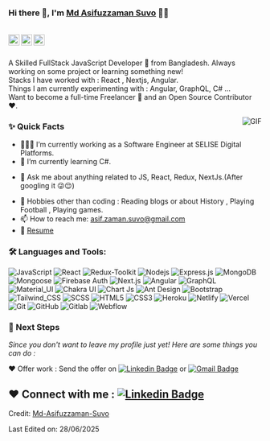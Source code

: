 ### Hi there 👋, I'm [Md Asifuzzaman Suvo](https://github.com/Asif-Zaman-Suvo/Asif-Zaman-Suvo) 👨‍💻

<br/>

<a href="https://www.linkedin.com/in/md-asifuzzaman-shuvo/">
  <img align="left" alt="Suvo's Linkedin" width="22px" src="https://cdn.jsdelivr.net/npm/simple-icons@v3/icons/linkedin.svg" />
</a>

<a href="https://x.com/AsifuzzamanSuvo">
  <img align="left" alt="Md Asifuzzaman Suvo | Twitter" width="22px" src="https://cdn.jsdelivr.net/npm/simple-icons@v3/icons/twitter.svg" />
</a>

<a href="mailto:asif.zaman.suvo@gmail.com">
  <img align="left" alt="Suvo's Email" width="22px" src="https://cdn.jsdelivr.net/npm/simple-icons@v3/icons/gmail.svg" />
</a>

<br />

<br/>

<p>
A Skilled FullStack JavaScript Developer 🚀 from Bangladesh. Always working on some project or learning something new!
<br/>
Stacks I have worked with : React , Nextjs, Angular.
<br/>  
Things I am currently experimenting with : Angular, GraphQL, C# ...
<br/>
Want to become a full-time Freelancer 💸 and an Open Source Contributor ❤️.
</p>

  <img align="right" alt="GIF" src="https://media.giphy.com/media/MC6eSuC3yypCU/giphy.gif" />
  
### ✨ Quick Facts

- 👨🏽‍💻 I’m currently working as a Software Engineer at SELISE Digital Platforms.
- 🌱 I’m currently learning C#.
<!--- 🤔 I’m looking for help for my future MERN projects.-->
- 💬 Ask me about anything related to JS, React, Redux, NextJs.(After googling it 😜😌)
<!--- ⚡️ Fun-Fact: I sleep at 6am 🙃. -->
- 🎿 Hobbies other than coding : Reading blogs or about History , Playing Football , Playing games.
- 📫 How to reach me: asif.zaman.suvo@gmail.com
- 📝 [Resume](https://drive.google.com/file/d/1VfA-Z6R9nSU1FiDmNtvBohOMvCfLYzJb/view?usp=sharing)

### 🛠️ Languages and Tools:

![JavaScript](https://img.shields.io/badge/-JavaScript-black?style=flat-square&logo=javascript)
![React](https://img.shields.io/badge/-React-black?style=flat-square&logo=react)
![Redux-Toolkit](https://img.shields.io/badge/-Redux-black?style=flat-square&logo=Redux)
![Nodejs](https://img.shields.io/badge/-Nodejs-black?style=flat-square&logo=Node.js)
![Express.js](https://img.shields.io/badge/-Express-black?style=flat-square&logo=expressjs)
![MongoDB](https://img.shields.io/badge/-MongoDB-black?style=flat-square&logo=mongodb)
![Mongoose](https://img.shields.io/badge/-Mongoose-black?style=flat-square&logo=mongoose)
![Firebase Auth](https://img.shields.io/badge/-Firebase-black?style=flat-square&logo=Firebase)
![Next.js](https://img.shields.io/badge/-Next-black?style=flat-square&logo=Next.js)
![Angular](https://img.shields.io/badge/-Angular-blue?style=flat-square&logo=Angular)
![GraphQL](https://img.shields.io/badge/-Graphql-orange?style=flat-square&logo=Graphql)
![Material_UI](https://img.shields.io/badge/-Material_UI-black?style=flat-square&logo=material-ui)
![Chakra UI](https://img.shields.io/badge/-Chakra_UI-black?style=flat-square&logo=chakra-ui)
![Chart Js](https://img.shields.io/badge/-Chart_JS-black?style=flat-square&logo=chartdotjs)
![Ant Design](https://img.shields.io/badge/-Ant_Design-black?style=flat-square&logo=ant-design)
![Bootstrap](https://img.shields.io/badge/-Bootstrap-black?style=flat-square&logo=bootstrap)
![Tailwind_CSS](https://img.shields.io/badge/-Tailwind_CSS-black?style=flat-square&logo=tailwind-css)
![SCSS](https://img.shields.io/badge/-SCSS-black?style=flat-square&logo=SASS)
![HTML5](https://img.shields.io/badge/-HTML5-black?style=flat-square&logo=html5&logoColor=white)
![CSS3](https://img.shields.io/badge/-CSS3-black?style=flat-square&logo=css3)
![Heroku](https://img.shields.io/badge/-Heroku-black?style=flat-square&logo=heroku)
![Netlify](https://img.shields.io/badge/-Netlify-black?style=flat-square&logo=netlify)
![Vercel](https://img.shields.io/badge/-Vercel-black?style=flat-square&logo=vercel)
![Git](https://img.shields.io/badge/-Git-black?style=flat-square&logo=git)
![GitHub](https://img.shields.io/badge/-GitHub-black?style=flat-square&logo=github)
![Gitlab](https://img.shields.io/badge/-Gitlab-black?style=flat-square&logo=gitlab)
![Webflow](https://img.shields.io/badge/-Webflow-black?style=flat-square&logo=webflow)

### 👣 Next Steps

_Since you don't want to leave my profile just yet! Here are some things you can do :_

❤️ Offer work : Send the offer on [![Linkedin Badge](https://img.shields.io/badge/-Md_Asifuzzaman_Suvo-blue?style=flat-square&logo=Linkedin&logoColor=white&link=https://www.linkedin.com/in/md-asifuzzaman-shuvo/)](https://www.linkedin.com/in/md-asifuzzaman-shuvo/)
or [![Gmail Badge](https://img.shields.io/badge/-asif.zaman.suvo@gmail.com-c14438?style=flat-square&logo=Gmail&logoColor=white&link=mailto:asif.zaman.suvo@gmail.com)](mailto:asif.zaman.suvo@gmail.com)

## ❤️ Connect with me : [![Linkedin Badge](https://img.shields.io/badge/-Md_Asifuzzaman_Suvo-blue?style=flat-square&logo=Linkedin&logoColor=white&link=https://www.linkedin.com/in/md-asifuzzaman-shuvo/)](https://www.linkedin.com/in/md-asifuzzaman-shuvo/)

Credit: [Md-Asifuzzaman-Suvo](https://github.com/Asif-Zaman-Suvo)

Last Edited on: 28/06/2025
